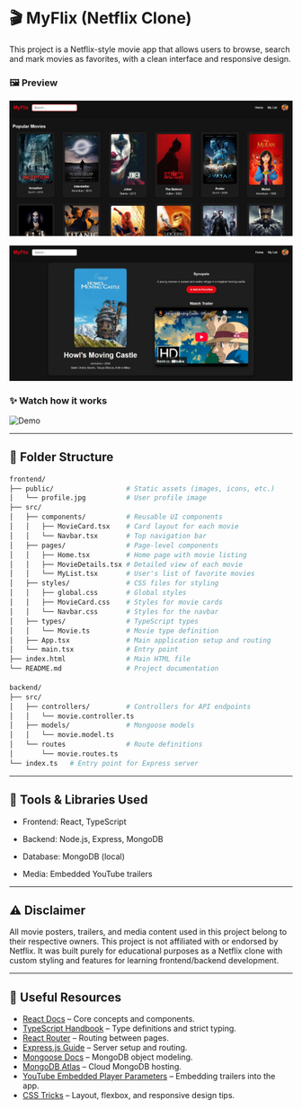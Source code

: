 # 🎬 MyFlix (Netflix Clone)
This project is a Netflix-style movie app that allows users to browse, search and mark movies as favorites, with a clean interface and responsive design.

### 🖼️ Preview

![demo1](./assets/demo1.JPG)

![demo2](./assets/demo2.JPG)

### ✨ Watch how it works

![Demo](./assets/demo.gif)

---
## 📁 Folder Structure
```bash
frontend/
├── public/                  # Static assets (images, icons, etc.)
│   └── profile.jpg          # User profile image
├── src/
│   ├── components/          # Reusable UI components
│   │   ├── MovieCard.tsx    # Card layout for each movie
│   │   └── Navbar.tsx       # Top navigation bar
│   ├── pages/               # Page-level components
│   │   ├── Home.tsx         # Home page with movie listing
│   │   ├── MovieDetails.tsx # Detailed view of each movie
│   │   └── MyList.tsx       # User's list of favorite movies
│   ├── styles/              # CSS files for styling
│   │   ├── global.css       # Global styles
│   │   ├── MovieCard.css    # Styles for movie cards
│   │   └── Navbar.css       # Styles for the navbar
│   ├── types/               # TypeScript types
│   │   └── Movie.ts         # Movie type definition
│   ├── App.tsx              # Main application setup and routing
│   └── main.tsx             # Entry point
├── index.html               # Main HTML file
└── README.md                # Project documentation

backend/
├── src/
│   ├── controllers/         # Controllers for API endpoints
│   │   └── movie.controller.ts
│   ├── models/              # Mongoose models
│   │   └── movie.model.ts
│   └── routes               # Route definitions
│       └── movie.routes.ts
└── index.ts   # Entry point for Express server
```
---

## 🔧 Tools & Libraries Used

- Frontend: React, TypeScript

- Backend: Node.js, Express, MongoDB

- Database: MongoDB (local)

- Media: Embedded YouTube trailers

---
## ⚠️ Disclaimer
All movie posters, trailers, and media content used in this project belong to their respective owners.
This project is not affiliated with or endorsed by Netflix.
It was built purely for educational purposes as a Netflix clone with custom styling and features for learning frontend/backend development.

---
## 🔗 Useful Resources

- [React Docs](https://reactjs.org/docs/getting-started.html) – Core concepts and components.
- [TypeScript Handbook](https://www.typescriptlang.org/docs/) – Type definitions and strict typing.
- [React Router](https://reactrouter.com/en/main) – Routing between pages.
- [Express.js Guide](https://expressjs.com/en/starter/installing.html) – Server setup and routing.
- [Mongoose Docs](https://mongoosejs.com/docs/guide.html) – MongoDB object modeling.
- [MongoDB Atlas](https://www.mongodb.com/atlas/database) – Cloud MongoDB hosting.
- [YouTube Embedded Player Parameters](https://developers.google.com/youtube/player_parameters) – Embedding trailers into the app.
- [CSS Tricks](https://css-tricks.com/) – Layout, flexbox, and responsive design tips.
